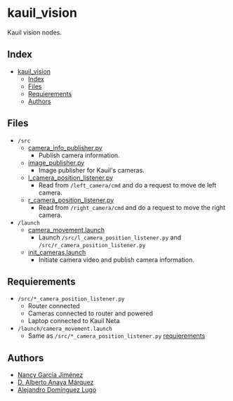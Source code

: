 # kauil_vision
Kauil vision nodes.

## Index
- [kauil\_vision](#kauil_vision)
  - [Index](#index)
  - [Files](#files)
  - [Requierements](#requierements)
  - [Authors](#authors)

## Files
- `/src`
  - [camera_info_publisher.py](./src/camera_info_publisher.py)
    - Publish camera information. 
  - [image_publisher.py](./src/image_publisher.py)
    - Image publisher for Kauil's cameras.
  - [l_camera_position_listener.py](./src/l_camera_position_listener.py)
    - Read from `/left_camera/cmd` and do a request to move de left camera.
  - [r_camera_position_listener.py](./src/r_camera_position_listener.py)
    - Read from `/right_camera/cmd` and do a request to move the right camera.
- `/launch`
  - [camera_movement.launch](./launch/camera_movement.launch)
    - Launch `/src/l_camera_position_listener.py` and `/src/r_camera_position_listener.py`
  - [init_cameras.launch](./launch/init_cameras.launch)
    - Initiate camera video and publish camera information.

## Requierements
- `/src/*_camera_position_listener.py`
  - Router connected
  - Cameras connected to router and powered
  - Laptop connected to Kauil Neta
- `/launch/camera_movement.launch`
  - Same as `/src/*_camera_position_listener.py` [requierements](#requierements)

## Authors
- [Nancy García Jiménez](https://github.com/nansnova)
- [D. Alberto Anaya Márquez](https://github.com/A01379375) 
- [Alejandro Domínguez Lugo](https://github.com/AlDomL9)